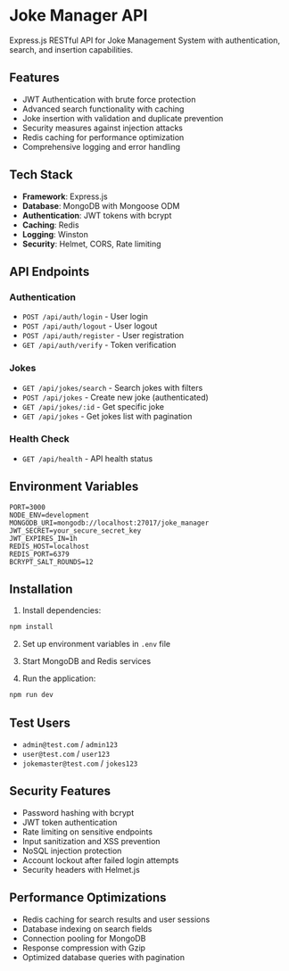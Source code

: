 # Joke Manager API

Express.js RESTful API for Joke Management System with authentication, search, and insertion capabilities.

## Features

- JWT Authentication with brute force protection
- Advanced search functionality with caching
- Joke insertion with validation and duplicate prevention
- Security measures against injection attacks
- Redis caching for performance optimization
- Comprehensive logging and error handling

## Tech Stack

- **Framework**: Express.js
- **Database**: MongoDB with Mongoose ODM
- **Authentication**: JWT tokens with bcrypt
- **Caching**: Redis
- **Logging**: Winston
- **Security**: Helmet, CORS, Rate limiting

## API Endpoints

### Authentication
- `POST /api/auth/login` - User login
- `POST /api/auth/logout` - User logout
- `POST /api/auth/register` - User registration
- `GET /api/auth/verify` - Token verification

### Jokes
- `GET /api/jokes/search` - Search jokes with filters
- `POST /api/jokes` - Create new joke (authenticated)
- `GET /api/jokes/:id` - Get specific joke
- `GET /api/jokes` - Get jokes list with pagination

### Health Check
- `GET /api/health` - API health status

## Environment Variables

```env
PORT=3000
NODE_ENV=development
MONGODB_URI=mongodb://localhost:27017/joke_manager
JWT_SECRET=your_secure_secret_key
JWT_EXPIRES_IN=1h
REDIS_HOST=localhost
REDIS_PORT=6379
BCRYPT_SALT_ROUNDS=12
```

## Installation

1. Install dependencies:
```bash
npm install
```

2. Set up environment variables in `.env` file

3. Start MongoDB and Redis services

4. Run the application:
```bash
npm run dev
```

## Test Users

- `admin@test.com` / `admin123`
- `user@test.com` / `user123`
- `jokemaster@test.com` / `jokes123`

## Security Features

- Password hashing with bcrypt
- JWT token authentication
- Rate limiting on sensitive endpoints
- Input sanitization and XSS prevention
- NoSQL injection protection
- Account lockout after failed login attempts
- Security headers with Helmet.js

## Performance Optimizations

- Redis caching for search results and user sessions
- Database indexing on search fields
- Connection pooling for MongoDB
- Response compression with Gzip
- Optimized database queries with pagination
